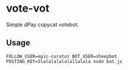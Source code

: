 
vote-vot
========

Simple dPay copycat votebot.

Usage
-----

```
FOLLOW_USER=epic-curator BOT_USER=sheepbot POSTING_KEY=5lalalalalalallalala node bot.js
```
